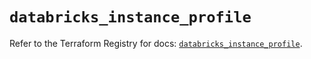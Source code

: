# `databricks_instance_profile`

Refer to the Terraform Registry for docs: [`databricks_instance_profile`](https://registry.terraform.io/providers/databricks/databricks/1.71.0/docs/resources/instance_profile).
